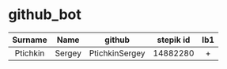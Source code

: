 # github_bot


| Surname | Name | github | stepik id | lb1 |
|:---------:|:------:|:----------:|:--------:|:-:|
| Ptichkin | Sergey | PtichkinSergey | 14882280 | + |
